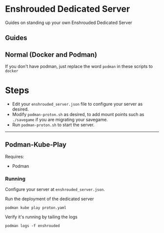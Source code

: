 # Enshrouded Dedicated Server

Guides on standing up your own Enshrouded Dedicated Server

## Guides

## Normal (Docker and Podman)

If you don't have podman, just replace the word `podman` in these scripts to `docker`

# Steps

- Edit your `enshrouded_server.json` file to configure your server as desired.
- Modify `podman-proton.sh` as desired, to add mount points such as `./savegame` if you are migrating your savegame.
- Run `podman-proton.sh` to start the server. 

---
## Podman-Kube-Play
Requires:
- Podman

### Running 
Configure your server at `enshrouded_server.json`.

Run the deployment of the dedicated server

```
podman kube play proton.yaml
```

Verify it's running by tailing the logs
```
podman logs -f enshrouded
```

